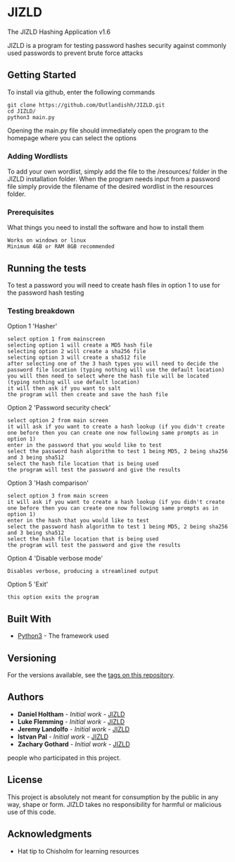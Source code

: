 # JIZLD
 The JIZLD Hashing Application v1.6

JIZLD is a program for testing password hashes security against commonly used passwords to prevent brute force attacks

## Getting Started
To install via github, enter the following commands
```
git clone https://github.com/Outlandishh/JIZLD.git
cd JIZLD/
python3 main.py
```

Opening the main.py file should immediately open the program to the homepage where you can select the options

### Adding Wordlists

To add your own wordlist, simply add the file to the /resources/ folder in the JIZLD installation folder. When the program needs input from a password file simply provide the filename of the desired wordlist in the resources folder.

### Prerequisites

What things you need to install the software and how to install them

```
Works on windows or linux
Minimum 4GB or RAM 8GB recommended

```

## Running the tests

To test a password you will need to create hash files in option 1 to use for the password hash testing 

### Testing breakdown

Option 1 'Hasher'

```
select option 1 from mainscreen
selecting option 1 will create a MD5 hash file
selecting option 2 will create a sha256 file
selecting option 3 will create a sha512 file
after selecting one of the 3 hash types you will need to decide the password file location (typing nothing will use the default location)
you will then need to select where the hash file will be located (typing nothing will use default location)
it will then ask if you want to salt
the program will then create and save the hash file
```

Option 2 'Password security check'

```
select option 2 from main screen
it will ask if you want to create a hash lookup (if you didn't create one before then you can create one now following same prompts as in option 1)
enter in the password that you would like to test
select the password hash algorithm to test 1 being MD5, 2 being sha256 and 3 being sha512
select the hash file location that is being used
the program will test the password and give the results
```

Option 3 'Hash comparison'

```
select option 3 from main screen
it will ask if you want to create a hash lookup (if you didn't create one before then you can create one now following same prompts as in option 1)
enter in the hash that you would like to test
select the password hash algorithm to test 1 being MD5, 2 being sha256 and 3 being sha512
select the hash file location that is being used
the program will test the password and give the results
```

Option 4 'Disable verbose mode'

```
Disables verbose, producing a streamlined output
```

Option 5 'Exit'

```
this option exits the program
```


## Built With

* [Python3](https://www.python.org/download/releases/3.0/) - The framework used


## Versioning

For the versions available, see the [tags on this repository](https://github.com/your/project/tags). 

## Authors

* **Daniel Holtham** - *Initial work* - [JIZLD](https://JIZLD.com/DH)
* **Luke Flemming** - *Initial work* - [JIZLD](https://JIZLD.com/LF)
* **Jeremy Landolfo** - *Initial work* - [JIZLD](https://JIZLD.com/JL)
* **Istvan Pal** - *Initial work* - [JIZLD](https://JIZLD.com/IP)
* **Zachary Gothard** - *Initial work* - [JIZLD](https://JIZLD.com/ZG)

people who participated in this project.

## License

This project is absolutely not meant for consumption by the public in any way, shape or form. 
JIZLD takes no responsibility for harmful or malicious use of this code.

## Acknowledgments

* Hat tip to Chisholm for learning resources
